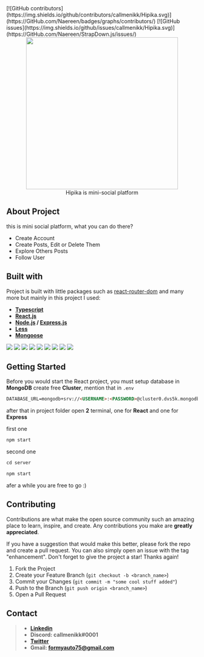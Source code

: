 <div>
[![GitHub contributors](https://img.shields.io/github/contributors/callmenikk/Hipika.svg)](https://GitHub.com/Naereen/badges/graphs/contributors/)
[![GitHub issues](https://img.shields.io/github/issues/callmenikk/Hipika.svg)](https://GitHub.com/Naereen/StrapDown.js/issues/)

</div>

<div align="center">
	<img src="https://i.ibb.co/LrpX3g0/normal-text.png" width="400px">
</div>
<div align="center" style="font-weight: ">
	Hipika is mini-social platform
</div>

##  About Project

this is mini social platform, what you can do there?
* Create Account
* Create Posts, Edit or Delete Them
* Explore Others Posts
* Follow User

## Built with

Project is built with little packages such as [react-router-dom](https://github.com/remix-run/react-router) and many more but mainly in this project I used:

* **[Typescript](https://github.com/microsoft/TypeScript)**
* **[React.js](https://github.com/facebook/react)**
* **[Node.js](https://github.com/nodejs/node) / [Express.js](https://github.com/expressjs/express)**
* **[Less](https://github.com/less/less.js)**
* **[Mongoose](https://github.com/Automattic/mongoose)**
<div>
	<img src="https://img.shields.io/badge/MongoDB-4EA94B?style=for-the-badge&logo=mongodb&logoColor=white">
	<img src="https://img.shields.io/badge/Express.js-000000?style=for-the-badge&logo=express&logoColor=white">
		<img src="https://img.shields.io/badge/Node.js-339933?style=for-the-badge&logo=nodedotjs&logoColor=white">
		<img src="https://img.shields.io/badge/npm-CB3837?style=for-the-badge&logo=npm&logoColor=white">
		<img src="https://img.shields.io/badge/React-20232A?style=for-the-badge&logo=react&logoColor=61DAFB">
		<img src="https://img.shields.io/badge/React_Router-CA4245?style=for-the-badge&logo=react-router&logoColor=white`">
		<img src="https://img.shields.io/badge/JavaScript-323330?style=for-the-badge&logo=javascript&logoColor=F7DF1E">
		<img src="https://img.shields.io/badge/TypeScript-007ACC?style=for-the-badge&logo=typescript&logoColor=white">
		<img src="https://img.shields.io/badge/prettier-1A2C34?style=for-the-badge&logo=prettier&logoColor=F7BA3E">
		<img src="">
		<img src="">
<div>

## Getting Started
 Before you would start the React project, you must setup database in **MongoDB**
create free **Cluster**, mention that in `.env` 

```HTML
DATABASE_URL=mongodb+srv://<USERNAME>:<PASSWORD>@cluster0.dvs5k.mongodb.net/<CLUSTER_NAME>?retryWrites=true&w=majority
```

after that in project folder open **2** terminal, one for **React** and one for **Express**

first one
```js
npm start
```

second one
```js
cd server
```
```js
npm start
```

afer a while you are free to go :) 

## Contributing

Contributions are what make the open source community such an amazing place to learn, inspire, and create. Any contributions you make are  **greatly appreciated**.

If you have a suggestion that would make this better, please fork the repo and create a pull request. You can also simply open an issue with the tag "enhancement". Don't forget to give the project a star! Thanks again!

1.  Fork the Project
2.  Create your Feature Branch (`git checkout -b <branch_name>`)
3.  Commit your Changes (`git commit -m "some cool stuff added"`)
4.  Push to the Branch (`git push origin <branch_name>`)
5.  Open a Pull Request

## Contact
> * **[Linkedin](https://www.linkedin.com/in/nikoloz-imerlishvili-576a43203/)**
> * **Discord: callmenikk#0001**
> * **[Twitter](https://twitter.com/callmenikkkk)**
> * **Gmail: formyauto75@gmail.com**

